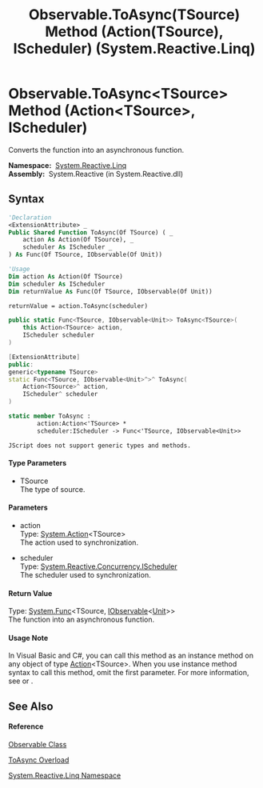 ﻿---
title: Observable.ToAsync(TSource) Method (Action(TSource), IScheduler) (System.Reactive.Linq)
TOCTitle: ToAsync(TSource) Method (Action(TSource), IScheduler)
ms:assetid: M:System.Reactive.Linq.Observable.ToAsync``1(System.Action{``0},System.Reactive.Concurrency.IScheduler)
ms:mtpsurl: https://msdn.microsoft.com/en-us/library/Hh229822(v=VS.103)
ms:contentKeyID: 36069493
ms.date: 06/28/2011
mtps_version: v=VS.103
dev_langs:
- vb
- csharp
- c++
- fsharp
- jscript
---

# Observable.ToAsync\<TSource\> Method (Action\<TSource\>, IScheduler)

Converts the function into an asynchronous function.

**Namespace:**  [System.Reactive.Linq](hh211929\(v=vs.103\).md)  
**Assembly:**  System.Reactive (in System.Reactive.dll)

## Syntax

``` vb
'Declaration
<ExtensionAttribute> _
Public Shared Function ToAsync(Of TSource) ( _
    action As Action(Of TSource), _
    scheduler As IScheduler _
) As Func(Of TSource, IObservable(Of Unit))
```

``` vb
'Usage
Dim action As Action(Of TSource)
Dim scheduler As IScheduler
Dim returnValue As Func(Of TSource, IObservable(Of Unit))

returnValue = action.ToAsync(scheduler)
```

``` csharp
public static Func<TSource, IObservable<Unit>> ToAsync<TSource>(
    this Action<TSource> action,
    IScheduler scheduler
)
```

``` c++
[ExtensionAttribute]
public:
generic<typename TSource>
static Func<TSource, IObservable<Unit>^>^ ToAsync(
    Action<TSource>^ action, 
    IScheduler^ scheduler
)
```

``` fsharp
static member ToAsync : 
        action:Action<'TSource> * 
        scheduler:IScheduler -> Func<'TSource, IObservable<Unit>> 
```

``` jscript
JScript does not support generic types and methods.
```

#### Type Parameters

  - TSource  
    The type of source.

#### Parameters

  - action  
    Type: [System.Action](https://msdn.microsoft.com/en-us/library/018hxwa8)\<TSource\>  
    The action used to synchronization.  

<!-- end list -->

  - scheduler  
    Type: [System.Reactive.Concurrency.IScheduler](hh229149\(v=vs.103\).md)  
    The scheduler used to synchronization.  

#### Return Value

Type: [System.Func](https://msdn.microsoft.com/en-us/library/Bb549151)\<TSource, [IObservable](https://msdn.microsoft.com/en-us/library/Dd990377)\<[Unit](hh211727\(v=vs.103\).md)\>\>  
The function into an asynchronous function.  

#### Usage Note

In Visual Basic and C\#, you can call this method as an instance method on any object of type [Action](https://msdn.microsoft.com/en-us/library/018hxwa8)\<TSource\>. When you use instance method syntax to call this method, omit the first parameter. For more information, see [](https://msdn.microsoft.com/en-us/library/Bb384936) or [](https://msdn.microsoft.com/en-us/library/Bb383977).

## See Also

#### Reference

[Observable Class](hh244252\(v=vs.103\).md)

[ToAsync Overload](hh211953\(v=vs.103\).md)

[System.Reactive.Linq Namespace](hh211929\(v=vs.103\).md)


